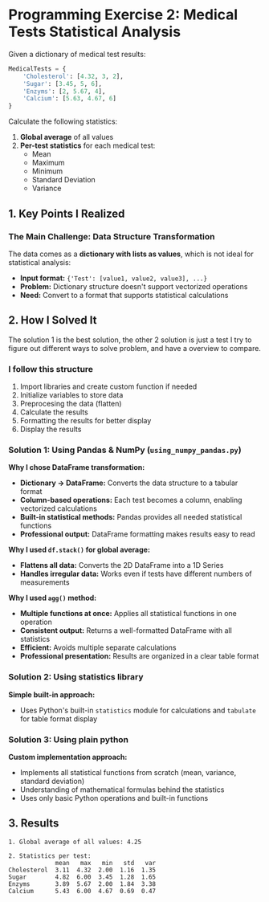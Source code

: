 # Programming Exercise 2: Medical Tests Statistical Analysis

Given a dictionary of medical test results:
```python
MedicalTests = {
    'Cholesterol': [4.32, 3, 2],
    'Sugar': [3.45, 5, 6],
    'Enzyms': [2, 5.67, 4],
    'Calcium': [5.63, 4.67, 6]
}
```

Calculate the following statistics:
1. **Global average** of all values
2. **Per-test statistics** for each medical test:
   - Mean
   - Maximum
   - Minimum
   - Standard Deviation
   - Variance

## 1. Key Points I Realized

### The Main Challenge: Data Structure Transformation
The data comes as a **dictionary with lists as values**, which is not ideal for statistical analysis:
- **Input format:** `{'Test': [value1, value2, value3], ...}`
- **Problem:** Dictionary structure doesn't support vectorized operations
- **Need:** Convert to a format that supports statistical calculations

## 2. How I Solved It
The solution 1 is the best solution, the other 2 solution is just a test I try to figure out different ways to solve problem, and have a overview to compare.

### I follow this structure
1. Import libraries and create custom function if needed
2. Initialize variables to store data
3. Preprocesing the data (flatten)
4. Calculate the results
5. Formatting the results for better display
6. Display the results

### Solution 1: Using Pandas & NumPy (`using_numpy_pandas.py`)

**Why I chose DataFrame transformation:**
- **Dictionary → DataFrame:** Converts the data structure to a tabular format
- **Column-based operations:** Each test becomes a column, enabling vectorized calculations
- **Built-in statistical methods:** Pandas provides all needed statistical functions
- **Professional output:** DataFrame formatting makes results easy to read

**Why I used `df.stack()` for global average:**
- **Flattens all data:** Converts the 2D DataFrame into a 1D Series
- **Handles irregular data:** Works even if tests have different numbers of measurements

**Why I used `agg()` method:**
- **Multiple functions at once:** Applies all statistical functions in one operation
- **Consistent output:** Returns a well-formatted DataFrame with all statistics
- **Efficient:** Avoids multiple separate calculations
- **Professional presentation:** Results are organized in a clear table format

### Solution 2: Using statistics library

**Simple built-in approach:**
- Uses Python's built-in `statistics` module for calculations and `tabulate` for table format display

### Solution 3: Using plain python 

**Custom implementation approach:**
- Implements all statistical functions from scratch (mean, variance, standard deviation)
- Understanding of mathematical formulas behind the statistics
- Uses only basic Python operations and built-in functions

## 3. Results
```
1. Global average of all values: 4.25

2. Statistics per test:
             mean   max   min   std   var
Cholesterol  3.11  4.32  2.00  1.16  1.35
Sugar        4.82  6.00  3.45  1.28  1.65
Enzyms       3.89  5.67  2.00  1.84  3.38
Calcium      5.43  6.00  4.67  0.69  0.47
```

